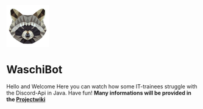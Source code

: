 ![Logo](https://github.com/WaschbaerDE/How_To_Java/blob/master/ressources/Logo112.png)
# WaschiBot
Hello and Welcome
Here you can watch how some IT-trainees struggle with the Discord-Api in Java.
Have fun!
**Many informations will be provided in the [Projectwiki](https://github.com/WaschbaerDE/WaschiBot/wiki)**
